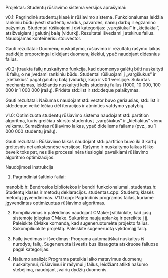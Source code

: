 Projektas: Studentų rūšiavimo sistema versijos aprašymai:

v0.1:
Pagrindinė studentų klasė ir rūšiavimo sistema.
Funkcionalumas leidžia rankiniu būdu įvesti studentų vardus, pavardes, namų darbų ir egzamino pažymius.
Studentai rūšiuojami į dvi kategorijas: „vargšiukai“ ir „kietiakiai“, atsižvelgiant į galutinį balą (vidurkį).
Rezultatai išvedami į atskirus failus.
Naudojamas konteineris: std::vector.

Gauti rezultatai:
Duomenų nuskaitymo, rūšiavimo ir rezultatų rašymo laikas padidėjo proporcingai didėjant duomenų kiekiui, ypač naudojant didesnius failus.


v0.2:
Įtraukta failų nuskaitymo funkcija, kad duomenys galėtų būti nuskaityti iš failų, o ne įvedami rankiniu būdu.
Studentai rūšiuojami į „vargšiukus“ ir „kietiakius“ pagal galutinį balą (vidurkį), kaip ir v0.1 versijoje.
Sukurtas mechanizmas, leidžiantis nuskaityti kelis studentų failus (1000, 10 000, 100 000 ir 1 000 000 įrašų).
Pridėta std::list ir std::deque palaikymas.

Gauti rezultatai:
Našumas naudojant std::vector buvo geriausias, std::list ir std::deque veikė lėčiau dėl iteracijos ir atminties valdymo ypatybių.


v1.0:
Optimizuota studentų rūšiavimo sistema naudojant std::partition algoritmą, kuris greičiau skirsto studentus į „vargšiukus“ ir „kietiakius“ vienu veiksmu.
Sumažintas rūšiavimo laikas, ypač dideliems failams (pvz., su 1 000 000 studentų įrašų).

Gauti rezultatai:
Rūšiavimo laikas naudojant std::partition buvo iki 3 kartų greitesnis nei ankstesnėse versijose.
Rašymo ir nuskaitymo laikas išliko beveik toks pat, nes šie procesai nėra tiesiogiai paveikiami rūšiavimo algoritmo optimizacijos.


Naudojimosi instrukcija

1. Pagrindiniai šaltinio failai:

manobib.h: Bendrosios bibliotekos ir bendri funkcionalumai.
studentas.h: Studentų klasės ir metodų deklaracijos.
studentas.cpp: Studentų klasės metodų įgyvendinimas.
V1.0.cpp: Pagrindinis programos failas, kuriame įgyvendintas optimizuotas rūšiavimo algoritmas.


2. Kompiliavimas ir paleidimas naudojant CMake:
Įsitikinkite, kad jūsų sistemoje įdiegtas CMake.
Sukurkite naują aplanką ir pereikite į jį.
Paleiskite CMake komandą, kad sugeneruotumėte projekto failus.
Sukompiliuokite projektą.
Paleiskite sugeneruotą vykdomąjį failą.

3. Failų įvedimas ir išvedimas:
Programa automatiškai nuskaitys iš nurodytų failų.
Sugeneruota išvestis bus išsaugota atskiruose failuose pagal kategorijas.

4. Našumo analizė:
Programa pateikia laiko matavimus duomenų nuskaitymui, rūšiavimui ir rašymui į failus, leidžiant atlikti našumo stebėjimą, naudojant įvairių dydžių duomenis.
